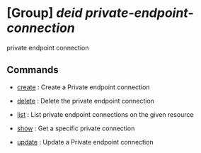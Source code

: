 # [Group] _deid private-endpoint-connection_

private endpoint connection

## Commands

- [create](/Commands/deid/private-endpoint-connection/_create.md)
: Create a Private endpoint connection

- [delete](/Commands/deid/private-endpoint-connection/_delete.md)
: Delete the private endpoint connection

- [list](/Commands/deid/private-endpoint-connection/_list.md)
: List private endpoint connections on the given resource

- [show](/Commands/deid/private-endpoint-connection/_show.md)
: Get a specific private connection

- [update](/Commands/deid/private-endpoint-connection/_update.md)
: Update a Private endpoint connection
